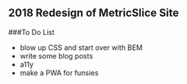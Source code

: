 ## 2018 Redesign of MetricSlice Site

###To Do List
- blow up CSS and start over with BEM
- write some blog posts
- a11y
- make a PWA for funsies

